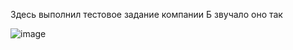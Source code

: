 Здесь выполнил тестовое задание компании  Б звучало оно так 

![image](https://github.com/user-attachments/assets/7c827df6-9912-42ee-8ea2-d465cfe8cbcc)
